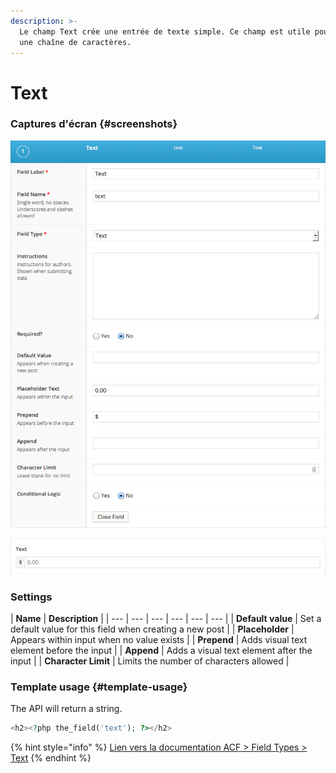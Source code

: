 ```yaml
---
description: >-
  Le champ Text crée une entrée de texte simple. Ce champ est utile pour stocker
  une chaîne de caractères.
---
```


# Text

### Captures d'écran {#screenshots}

![Param&#xE8;tres](../../.gitbook/assets/acf-text-field-edit.png)

![Interface](../../.gitbook/assets/acf-text-field-interface.png)

### Settings

| **Name** | **Description** |
| --- | --- | --- | --- | --- | --- |
| **Default value** | Set a default value for this field when creating a new post |
| **Placeholder** | Appears within input when no value exists |
| **Prepend** | Adds visual text element before the input  |
| **Append** | Adds a visual text element after the input |
| **Character Limit** | Limits the number of characters allowed |

### Template usage {#template-usage}

The API will return a string.

```php
<h2><?php the_field('text'); ?></h2>
```



{% hint style="info" %}
[Lien vers la documentation ACF &gt; Field Types &gt; Text](https://www.advancedcustomfields.com/resources/text/)
{% endhint %}




